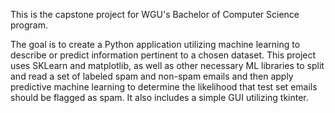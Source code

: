 This is the capstone project for WGU's Bachelor of Computer Science program.

The goal is to create a Python application utilizing machine learning to describe or predict information pertinent to a chosen dataset.
This project uses SKLearn and matplotlib, as well as other necessary ML libraries to split and read a set of labeled spam and non-spam emails and then apply predictive machine learning to determine the likelihood that 
test set emails should be flagged as spam.
It also includes a simple GUI utilizing tkinter.
